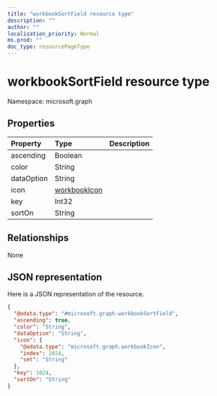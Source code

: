 ```yaml
---
title: "workbookSortField resource type"
description: ""
author: ""
localization_priority: Normal
ms.prod: ""
doc_type: resourcePageType
---
```


# workbookSortField resource type


Namespace: microsoft.graph



## Properties
|Property|Type|Description|
|:---|:---|:---|
|ascending|Boolean||
|color|String||
|dataOption|String||
|icon|[workbookIcon](../resources/workbookicon.md)||
|key|Int32||
|sortOn|String||

## Relationships
None

## JSON representation
Here is a JSON representation of the resource.
<!-- {
  "blockType": "resource",
  "@odata.type": "microsoft.graph.workbookSortField"
}
-->
``` json
{
  "@odata.type": "#microsoft.graph.workbookSortField",
  "ascending": true,
  "color": "String",
  "dataOption": "String",
  "icon": {
    "@odata.type": "microsoft.graph.workbookIcon",
    "index": 1024,
    "set": "String"
  },
  "key": 1024,
  "sortOn": "String"
}
```

